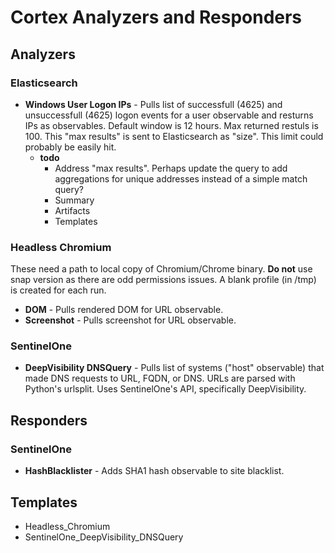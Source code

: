 # Cortex Analyzers and Responders

## Analyzers

### Elasticsearch

* **Windows User Logon IPs** - Pulls list of successfull (4625) and unsuccessfull (4625) logon events for a user observable and resturns IPs as observables.  Default window is 12 hours.   Max returned restuls is 100.  This "max results" is sent to Elasticsearch as "size".  This limit could probably be easily hit.
  * **todo**
    * Address "max results".  Perhaps update the query to add aggregations for unique addresses instead of a simple match query?
    * Summary
    * Artifacts
    * Templates

### Headless Chromium

These need a path to local copy of Chromium/Chrome binary.  **Do not** use snap version as there are odd permissions issues.  A blank profile (in /tmp) is created for each run.

* **DOM** - Pulls rendered DOM for URL observable.
* **Screenshot** - Pulls screenshot for URL observable.

### SentinelOne

* **DeepVisibility DNSQuery** - Pulls list of systems ("host" observable) that made DNS requests to URL, FQDN, or DNS.  URLs are parsed with Python's urlsplit.  Uses SentinelOne's API, specifically DeepVisibility.

## Responders

### SentinelOne

* **HashBlacklister** - Adds SHA1 hash observable to site blacklist.

## Templates

* Headless_Chromium
* SentinelOne_DeepVisibility_DNSQuery